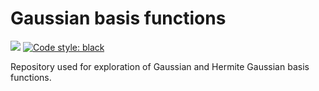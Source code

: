 # Gaussian basis functions
![](https://github.com/Schoyen/gaussians/actions/workflows/python-package.yml/badge.svg)
[![Code style: black](https://img.shields.io/badge/code%20style-black-000000.svg)](https://github.com/ambv/black)

Repository used for exploration of Gaussian and Hermite Gaussian basis
functions.

